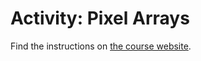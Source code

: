 # Activity: Pixel Arrays

Find the instructions on [the course website](https://f25.comp127.innig.net/activities/pixel_arrays/).
